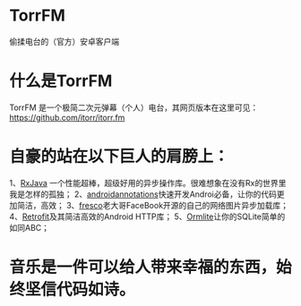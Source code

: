 # TorrFM
偷揉电台的（官方）安卓客户端
# 什么是TorrFM
TorrFM 是一个极简二次元弹幕（个人）电台，其网页版本在这里可见：https://github.com/itorr/itorr.fm
# 自豪的站在以下巨人的肩膀上：
1、[RxJava](https://github.com/ReactiveX/RxJava) 一个性能超棒，超级好用的异步操作库。很难想象在没有Rx的世界里我是怎样的孤独；
2、[androidannotations](https://github.com/excilys/androidannotations)快速开发Androi必备，让你的代码更加简洁，高效；
3、[fresco](https://github.com/facebook/fresco)老大哥FaceBook开源的自己的网络图片异步加载库；
4、[Retrofit](https://github.com/square/retrofit)及其简洁高效的Android HTTP库；
5、[Ormlite](https://github.com/j256/ormlite-android)让你的SQLite简单的如同ABC；
# 音乐是一件可以给人带来幸福的东西，始终坚信代码如诗。
